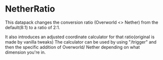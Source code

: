 # NetherRatio

This datapack changes the conversion ratio (Overworld <> Nether) from the default(8:1) to a ratio of 2:1.

It also introduces an adjusted coordinate calculator for that ratio(original is made by vanilla tweaks)
The calculator can be used by using "/trigger" and then the specific addition of Overworld/ Nether depending on what dimension you're in.
